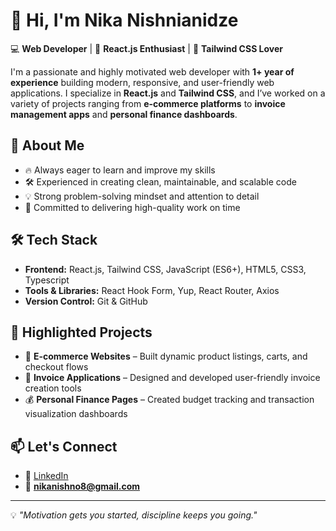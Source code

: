 # 👋 Hi, I'm Nika Nishnianidze  

💻 **Web Developer** | 🚀 **React.js Enthusiast** | 🎨 **Tailwind CSS Lover**  

I'm a passionate and highly motivated web developer with **1+ year of experience** building modern, responsive, and user-friendly web applications. I specialize in **React.js** and **Tailwind CSS**, and I’ve worked on a variety of projects ranging from **e-commerce platforms** to **invoice management apps** and **personal finance dashboards**.  

## 🚀 About Me  
- 🔥 Always eager to learn and improve my skills  
- 🛠️ Experienced in creating clean, maintainable, and scalable code  
- 💡 Strong problem-solving mindset and attention to detail  
- 🎯 Committed to delivering high-quality work on time  

## 🛠️ Tech Stack  
- **Frontend:** React.js, Tailwind CSS, JavaScript (ES6+), HTML5, CSS3, Typescript 
- **Tools & Libraries:** React Hook Form, Yup, React Router, Axios  
- **Version Control:** Git & GitHub  

## 📌 Highlighted Projects  
- 🛒 **E-commerce Websites** – Built dynamic product listings, carts, and checkout flows  
- 📄 **Invoice Applications** – Designed and developed user-friendly invoice creation tools  
- 💰 **Personal Finance Pages** – Created budget tracking and transaction visualization dashboards  

## 📫 Let's Connect  
- 💼 [LinkedIn](https://www.linkedin.com/)  
- 📧 **nikanishno8@gmail.com**  

---

💡 *"Motivation gets you started, discipline keeps you going."*  
